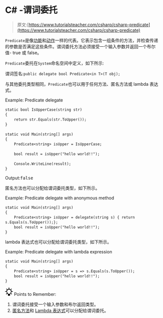 # C# -谓词委托

> 原文:[https://www.tutorialsteacher.com/csharp/csharp-predicate](https://www.tutorialsteacher.com/csharp/csharp-predicate)

`Predicate`是像[功能](/csharp/csharp-func-delegate)和[动作](/csharp/csharp-action-delegate)一样的代表。它表示包含一组条件的方法，并检查传递的参数是否满足这些条件。谓词委托方法必须接受一个输入参数并返回一个布尔值- true 或 false。

`Predicate`委托在`System`命名空间中定义，如下所示:

谓词签名:`public delegate bool Predicate<in T>(T obj);`

与其他委托类型相同，`Predicate`也可以用于任何方法、匿名方法或 lambda 表达式。

Example: Predicate delegate

```
static bool IsUpperCase(string str)
{
    return str.Equals(str.ToUpper());
}

static void Main(string[] args)
{
    Predicate<string> isUpper = IsUpperCase;

    bool result = isUpper("hello world!!");

    Console.WriteLine(result);
} 
```

Output:<samp>false</samp>

匿名方法也可以分配给谓词委托类型，如下所示。

Example: Predicate delegate with anonymous method

```
static void Main(string[] args)
{
    Predicate<string> isUpper = delegate(string s) { return s.Equals(s.ToUpper());};
    bool result = isUpper("hello world!!");
} 
```

lambda 表达式也可以分配给谓词委托类型，如下所示。

Example: Predicate delegate with lambda expression

```
static void Main(string[] args)
{
    Predicate<string> isUpper = s => s.Equals(s.ToUpper());
    bool result = isUpper("hello world!!");
} 
```

![](img/85db52f5404f0c468e1b194aa487d6a1.png)  Points to Remember:

1.  谓词委托接受一个输入参数和布尔返回类型。
2.  [匿名方法](/csharp/csharp-anonymous-method)和 [Lambda 表达式](/linq/linq-lambda-expression)可以分配给谓词委托。
